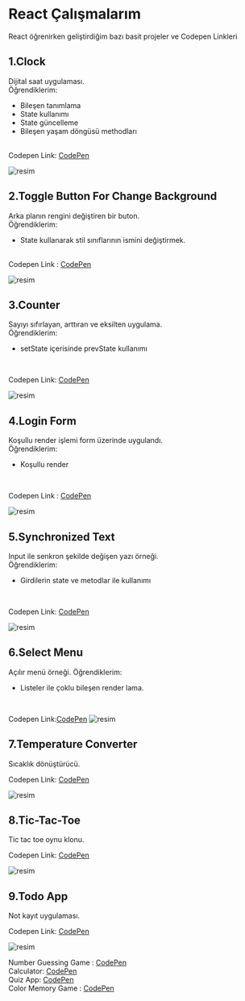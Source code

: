 # React Çalışmalarım
React öğrenirken geliştirdiğim bazı basit projeler ve Codepen Linkleri

## 1.Clock
Dijital saat uygulaması.<br>
Öğrendiklerim:
* Bileşen tanımlama
* State kullanımı
* State güncelleme
* Bileşen yaşam döngüsü methodları
<br>
Codepen Link: <a href="https://codepen.io/ogzCode/pen/MWVBjEG">CodePen</a>

![resim](https://user-images.githubusercontent.com/58819819/208037003-bd8d0708-183a-4170-a6f4-43302049b36c.png)

## 2.Toggle Button For Change Background
Arka planın rengini değiştiren bir buton.<br>
Öğrendiklerim:
* State kullanarak stil sınıflarının ismini değiştirmek.
<br>
Codepen Link : <a href="https://codepen.io/ogzCode/pen/jOzpMZY">CodePen</a>

![resim](https://user-images.githubusercontent.com/58819819/209174905-b70d6d51-a1e4-4f01-ba82-933eb434a7a2.png)

## 3.Counter
Sayıyı sıfırlayan, arttıran ve eksilten uygulama.<br>
Öğrendiklerim:
* setState içerisinde prevState kullanımı
<br>

Codepen Link: <a href="https://codepen.io/ogzCode/pen/GRxBGVG">CodePen</a>

![resim](https://user-images.githubusercontent.com/58819819/209175955-f2329beb-8a9b-4bd6-984b-cb58199f9f4f.png)

## 4.Login Form
Koşullu render işlemi form üzerinde uygulandı.<br>
Öğrendiklerim:
* Koşullu render
<br>

Codepen Link : <a href="https://codepen.io/ogzCode/pen/gOedROz">CodePen</a>

![resim](https://user-images.githubusercontent.com/58819819/209427272-38b6f98d-951b-4874-b1f0-af9eb643d298.png)

## 5.Synchronized Text
Input ile senkron şekilde değişen yazı örneği.<br>
Öğrendiklerim:
* Girdilerin state ve metodlar ile kullanımı
<br>

Codepen Link: <a href="https://codepen.io/ogzCode/pen/vYRQjoM">CodePen</a>

![resim](https://user-images.githubusercontent.com/58819819/209470974-022101b0-1827-4b58-a9b5-3d7b4b6ea66a.png)

## 6.Select Menu
Açılır menü örneği.
Öğrendiklerim:
* Listeler ile çoklu bileşen render lama.
<br>

Codepen Link:<a href="https://codepen.io/ogzCode/pen/bGvzOpj">CodePen</a>
![resim](https://user-images.githubusercontent.com/58819819/209471596-46b201c3-0f54-4030-9450-1c2d6ecaf044.png)

## 7.Temperature Converter
Sıcaklık dönüştürücü.<br>

Codepen Link: <a href="https://codepen.io/ogzCode/pen/mdxYZPQ">CodePen</a>

![resim](https://user-images.githubusercontent.com/58819819/209471655-81bcd5f1-0e15-4584-8cfa-9c6feb92c485.png)

## 8.Tic-Tac-Toe
Tic tac toe oynu klonu.<br>

Codepen Link: <a href="https://codepen.io/ogzCode/pen/JjvjpqP">CodePen</a>

![resim](https://user-images.githubusercontent.com/58819819/209471720-b01734e4-8506-452a-9e7d-7b2f091972cb.png)

## 9.Todo App
Not kayıt uygulaması.<br>

Codepen Link: <a href="https://codepen.io/ogzCode/pen/ZEoYeEY">CodePen</a>

![resim](https://user-images.githubusercontent.com/58819819/209471775-3ec0fd1b-140b-4718-91ef-c085c3bf1da6.png)

Number Guessing Game : <a href="https://codepen.io/ogzCode/pen/MWGjwgq">CodePen</a><br>
Calculator: <a href="https://codepen.io/ogzCode/pen/eYrVwLJ">CodePen</a><br>
Quiz App: <a href="https://codepen.io/ogzCode/pen/XWqYdxY">CodePen</a><br>
Color Memory Game : <a href="https://codepen.io/ogzCode/pen/oNdawXy">CodePen</a>
